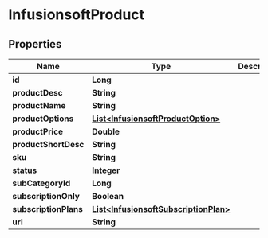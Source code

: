 
# InfusionsoftProduct

## Properties
Name | Type | Description | Notes
------------ | ------------- | ------------- | -------------
**id** | **Long** |  |  [optional]
**productDesc** | **String** |  |  [optional]
**productName** | **String** |  |  [optional]
**productOptions** | [**List&lt;InfusionsoftProductOption&gt;**](InfusionsoftProductOption.md) |  |  [optional]
**productPrice** | **Double** |  |  [optional]
**productShortDesc** | **String** |  |  [optional]
**sku** | **String** |  |  [optional]
**status** | **Integer** |  |  [optional]
**subCategoryId** | **Long** |  |  [optional]
**subscriptionOnly** | **Boolean** |  |  [optional]
**subscriptionPlans** | [**List&lt;InfusionsoftSubscriptionPlan&gt;**](InfusionsoftSubscriptionPlan.md) |  |  [optional]
**url** | **String** |  |  [optional]




